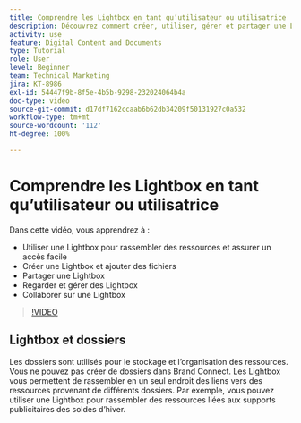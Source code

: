 ```yaml
---
title: Comprendre les Lightbox en tant qu’utilisateur ou utilisatrice
description: Découvrez comment créer, utiliser, gérer et partager une Lightbox dans Brand Connect de [!UICONTROL Workfront DAM] et comment collaborer sur celle-ci.
activity: use
feature: Digital Content and Documents
type: Tutorial
role: User
level: Beginner
team: Technical Marketing
jira: KT-8986
exl-id: 54447f9b-8f5e-4b5b-9298-232024064b4a
doc-type: video
source-git-commit: d17df7162ccaab6b62db34209f50131927c0a532
workflow-type: tm+mt
source-wordcount: '112'
ht-degree: 100%

---
```


# Comprendre les Lightbox en tant qu’utilisateur ou utilisatrice

Dans cette vidéo, vous apprendrez à :

* Utiliser une Lightbox pour rassembler des ressources et assurer un accès facile
* Créer une Lightbox et ajouter des fichiers
* Partager une Lightbox
* Regarder et gérer des Lightbox
* Collaborer sur une Lightbox

>[!VIDEO](https://video.tv.adobe.com/v/335248/?quality=12&learn=on&enablevpops)

## Lightbox et dossiers

Les dossiers sont utilisés pour le stockage et l’organisation des ressources. Vous ne pouvez pas créer de dossiers dans Brand Connect. Les Lightbox vous permettent de rassembler en un seul endroit des liens vers des ressources provenant de différents dossiers. Par exemple, vous pouvez utiliser une Lightbox pour rassembler des ressources liées aux supports publicitaires des soldes d’hiver.
